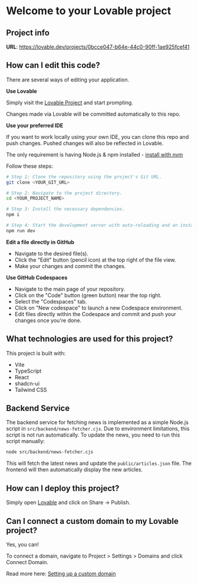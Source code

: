 # Welcome to your Lovable project

## Project info

**URL**: https://lovable.dev/projects/0bcce047-b64e-44c0-90ff-1ae925fcef41

## How can I edit this code?

There are several ways of editing your application.

**Use Lovable**

Simply visit the [Lovable Project](https://lovable.dev/projects/0bcce047-b64e-44c0-90ff-1ae925fcef41) and start prompting.

Changes made via Lovable will be committed automatically to this repo.

**Use your preferred IDE**

If you want to work locally using your own IDE, you can clone this repo and push changes. Pushed changes will also be reflected in Lovable.

The only requirement is having Node.js & npm installed - [install with nvm](https://github.com/nvm-sh/nvm#installing-and-updating)

Follow these steps:

```sh
# Step 1: Clone the repository using the project's Git URL.
git clone <YOUR_GIT_URL>

# Step 2: Navigate to the project directory.
cd <YOUR_PROJECT_NAME>

# Step 3: Install the necessary dependencies.
npm i

# Step 4: Start the development server with auto-reloading and an instant preview.
npm run dev
```

**Edit a file directly in GitHub**

- Navigate to the desired file(s).
- Click the "Edit" button (pencil icon) at the top right of the file view.
- Make your changes and commit the changes.

**Use GitHub Codespaces**

- Navigate to the main page of your repository.
- Click on the "Code" button (green button) near the top right.
- Select the "Codespaces" tab.
- Click on "New codespace" to launch a new Codespace environment.
- Edit files directly within the Codespace and commit and push your changes once you're done.

## What technologies are used for this project?

This project is built with:

- Vite
- TypeScript
- React
- shadcn-ui
- Tailwind CSS

## Backend Service

The backend service for fetching news is implemented as a simple Node.js script in `src/backend/news-fetcher.cjs`. Due to environment limitations, this script is not run automatically. To update the news, you need to run this script manually:

```sh
node src/backend/news-fetcher.cjs
```

This will fetch the latest news and update the `public/articles.json` file. The frontend will then automatically display the new articles.

## How can I deploy this project?

Simply open [Lovable](https://lovable.dev/projects/0bcce047-b64e-44c0-90ff-1ae925fcef41) and click on Share -> Publish.

## Can I connect a custom domain to my Lovable project?

Yes, you can!

To connect a domain, navigate to Project > Settings > Domains and click Connect Domain.

Read more here: [Setting up a custom domain](https://docs.lovable.dev/tips-tricks/custom-domain#step-by-step-guide)
